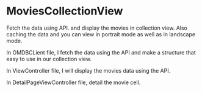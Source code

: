 # MoviesCollectionView
Fetch the data using API. and display the movies in collection view. Also caching the data and you can view in portrait mode as well as in landscape mode.

In OMDBCLient file, I fetch the data using the API and make a structure that easy to use in our collection view.

In ViewController file, I will display the movies data using the API.

In DetailPageViewController file, detail the movie cell.

